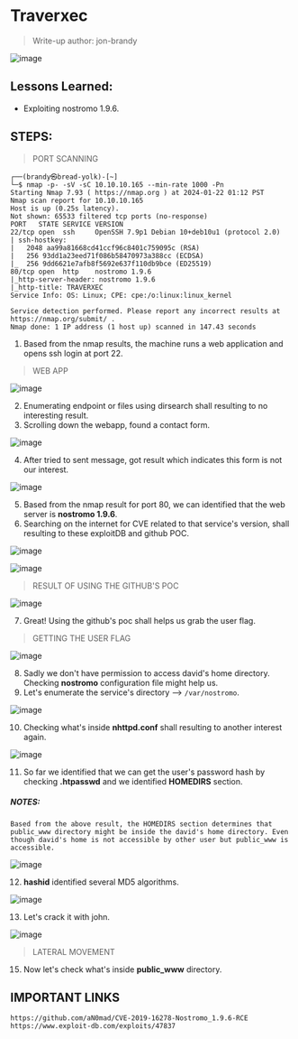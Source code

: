 # Traverxec
> Write-up author: jon-brandy

![image](https://github.com/jon-brandy/hackthebox/assets/70703371/d8c34a13-fe79-45bf-9a19-19faf531ca67)


## Lessons Learned:
- Exploiting nostromo 1.9.6.

## STEPS:
> PORT SCANNING

```
┌──(brandy㉿bread-yolk)-[~]
└─$ nmap -p- -sV -sC 10.10.10.165 --min-rate 1000 -Pn
Starting Nmap 7.93 ( https://nmap.org ) at 2024-01-22 01:12 PST
Nmap scan report for 10.10.10.165
Host is up (0.25s latency).
Not shown: 65533 filtered tcp ports (no-response)
PORT   STATE SERVICE VERSION
22/tcp open  ssh     OpenSSH 7.9p1 Debian 10+deb10u1 (protocol 2.0)
| ssh-hostkey: 
|   2048 aa99a81668cd41ccf96c8401c759095c (RSA)
|   256 93dd1a23eed71f086b58470973a388cc (ECDSA)
|_  256 9dd6621e7afb8f5692e637f110db9bce (ED25519)
80/tcp open  http    nostromo 1.9.6
|_http-server-header: nostromo 1.9.6
|_http-title: TRAVERXEC
Service Info: OS: Linux; CPE: cpe:/o:linux:linux_kernel

Service detection performed. Please report any incorrect results at https://nmap.org/submit/ .
Nmap done: 1 IP address (1 host up) scanned in 147.43 seconds
```

1. Based from the nmap results, the machine runs a web application and opens ssh login at port 22.

> WEB APP

![image](https://github.com/jon-brandy/hackthebox/assets/70703371/e4d8bd58-623a-4e35-9953-84ca3b1c28cd)


2. Enumerating endpoint or files using dirsearch shall resulting to no interesting result.
3. Scrolling down the webapp, found a contact form.

![image](https://github.com/jon-brandy/hackthebox/assets/70703371/88a3839b-0f72-4c93-a687-2882e93e2b45)


4. After tried to sent message, got result which indicates this form is not our interest.

![image](https://github.com/jon-brandy/hackthebox/assets/70703371/ec58eabb-8dd8-4f18-b13c-d3dbdedcc857)


5. Based from the nmap result for port 80, we can identified that the web server is **nostromo 1.9.6**.
6. Searching on the internet for CVE related to that service's version, shall resulting to these exploitDB and github POC.

![image](https://github.com/jon-brandy/hackthebox/assets/70703371/b3606a17-a359-4904-8880-d5a5bd18fe05)

![image](https://github.com/jon-brandy/hackthebox/assets/70703371/f70372bf-82ce-4968-95db-ab1d866ddde1)


> RESULT OF USING THE GITHUB'S POC

![image](https://github.com/jon-brandy/hackthebox/assets/70703371/64248c7e-6edb-4902-af46-86e3da97e91a)


7. Great! Using the github's poc shall helps us grab the user flag.

> GETTING THE USER FLAG

![image](https://github.com/jon-brandy/hackthebox/assets/70703371/d597ca89-df1b-4283-9284-d145608c2a92)


8. Sadly we don't have permission to access david's home directory. Checking **nostromo** configuration file might help us.
9. Let's enumerate the service's directory --> `/var/nostromo`.

![image](https://github.com/jon-brandy/hackthebox/assets/70703371/ea4554c3-85e3-4d83-91bf-8e2a2638909f)


10. Checking what's inside **nhttpd.conf** shall resulting to another interest again.

![image](https://github.com/jon-brandy/hackthebox/assets/70703371/f95a7146-2823-419d-abe4-71db2c48994e)


11. So far we identified that we can get the user's password hash by checking **.htpasswd** and we identified **HOMEDIRS** section.

##### NOTES:

```
Based from the above result, the HOMEDIRS section determines that public_www directory might be inside the david's home directory. Even though david's home is not accessible by other user but public_www is accessible.
```


![image](https://github.com/jon-brandy/hackthebox/assets/70703371/8e33ea64-7f1a-4e31-8b26-2bed01baeabd)


12. **hashid** identified several MD5 algorithms.


![image](https://github.com/jon-brandy/hackthebox/assets/70703371/b1aed3bd-c662-4950-838e-52f5dd83d45a)



13. Let's crack it with john.


![image](https://github.com/jon-brandy/hackthebox/assets/70703371/a65d39a9-157b-4efe-8bd9-55727ec6af98)
  

> LATERAL MOVEMENT

15. Now let's check what's inside **public_www** directory.







## IMPORTANT LINKS

```
https://github.com/aN0mad/CVE-2019-16278-Nostromo_1.9.6-RCE
https://www.exploit-db.com/exploits/47837
```
